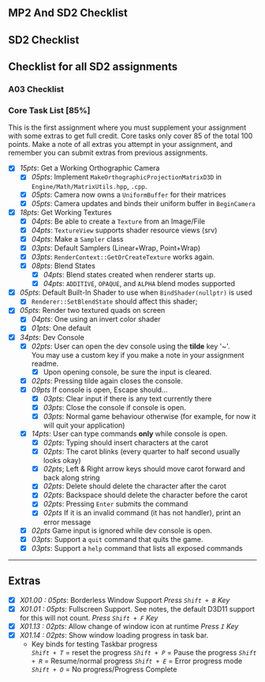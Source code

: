 MP2 And SD2 Checklist
------

## SD2 Checklist

Checklist for all SD2 assignments
------

### A03 Checklist

### Core Task List [85%]

This is the first assignment where you must supplement your assignment with some extras to get full credit.  Core tasks
only cover 85 of the total 100 points.  Make a note of all extras you attempt in your assignment,
and remember you can submit extras from previous assignments.

- [x] *15pts*: Get a Working Orthographic Camera
    - [x] *05pts*: Implement `MakeOrthographicProjectionMatrixD3D` in `Engine/Math/MatrixUtils.hpp`, `.cpp`.  
    - [x] *05pts*: Camera now owns a `UniformBuffer` for their matrices
    - [x] *05pts*: Camera updates and binds their uniform buffer in `BeginCamera`
- [x] *18pts*: Get Working Textures
    - [x] *04pts*: Be able to create a `Texture` from an Image/File
    - [x] *04pts*: `TextureView` supports shader resource views (srv)
    - [x] *04pts*: Make a `Sampler` class
    - [x] *03pts*: Default Samplers (Linear+Wrap, Point+Wrap)
    - [x] *03pts*: `RenderContext::GetOrCreateTexture` works again.
    - [x] *08pts*: Blend States
        - [x] *04pts*: Blend states created when renderer starts up.
        - [x] *04pts*: `ADDITIVE`, `OPAQUE`, and `ALPHA` blend modes supported
- [x] *05pts*: Default Built-In Shader to use when `BindShader(nullptr)` is used
    - [x] `Renderer::SetBlendState` should affect this shader;
- [x] *05pts*: Render two textured quads on screen
    - [x] *04pts*: One using an invert color shader
    - [x] *01pts*: One default
- [x] *34pts*: Dev Console
    - [x] *02pts*: User can open the dev console using the **tilde** key '\~'.  
                   You may use a custom key if you make a note in your assignment readme.
        - [x] Upon opening console, be sure the input is cleared.
    - [x] *02pts*: Pressing tilde again closes the console.
    - [x] *09pts* If console is open, Escape should...
        - [x] *03pts*: Clear input if there is any text currently there
        - [x] *03pts*: Close the console if console is open.
        - [x] *03pts*: Normal game behaviour otherwise (for example, for now it will quit your application)
    - [x] *14pts*: User can type commands **only** while console is open.
        - [x] *02pts*: Typing should insert characters at the carot
        - [x] *02pts*: The carot blinks (every quarter to half second usually looks okay)
        - [x] *02pts*; Left & Right arrow keys should move carot forward and back along string
        - [x] *02pts*: Delete should delete the character after the carot
        - [x] *02pts*: Backspace should delete the character before the carot
        - [x] *02pts*: Pressing `Enter` submits the command
        - [x] *02pts* If it is an invalid command (it has not handler), print an error message
    - [x] *02pts* Game input is ignored while dev console is open.
    - [x] *03pts*: Support a `quit` command that quits the game.
    - [x] *03pts*: Support a `help` command that lists all exposed commands

------

## Extras

- [x] *X01.00 : 05pts*:  Borderless Window Support *Press `Shift + B` Key*
- [x] *X01.01 : 05pts*:  Fullscreen Support.  See notes, the default D3D11 support for this will not count. *Press `Shift + F` Key*
- [x] *X01.13 : 02pts*:  Allow change of window icon at runtime *Press `I` Key*
- [x] *X01.14 : 02pts*:  Show window loading progress in task bar.
    - Key binds for testing Taskbar progress  
      *`Shift + T`* = reset the progress
      *`Shift + P`* = Pause the progress
      *`Shift + R`* = Resume/normal progress
      *`Shift + E`* = Error progress mode
      *`Shift + O`* = No progress/Progress Complete
